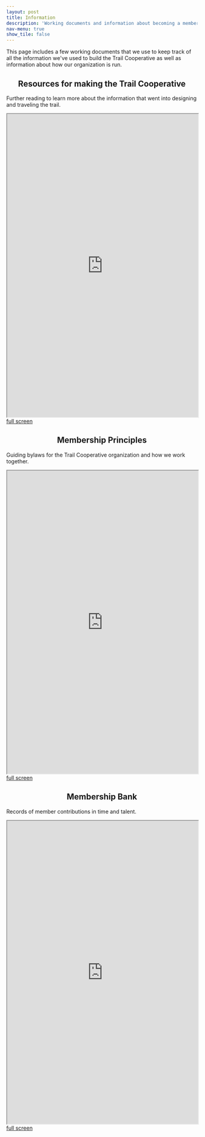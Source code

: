 ```yaml
---
layout: post
title: Information
description: 'Working documents and information about becoming a member'
nav-menu: true
show_tile: false
---
```


<p>This page includes a few working documents that we use to keep track of all the information we've used to build the Trail Cooperative as well as information about how our organization is run.</p>


<h2 style="text-align:center;">Resources for making the Trail Cooperative </h2>
<p>Further reading to learn more about the information that went into designing and traveling the trail. </p>

<iframe width="100%" height="800px" src="https://docs.google.com/document/d/e/2PACX-1vTl8L1mdFHRruq3Qy9lrapASN-hb8wREw8-w-RfMFnlfRdAhiDjjMx_zB_dgnO9VDeJ03WWvPT4DEEn/pub?embedded=true"></iframe>
<a href="https://docs.google.com/document/d/e/2PACX-1vTl8L1mdFHRruq3Qy9lrapASN-hb8wREw8-w-RfMFnlfRdAhiDjjMx_zB_dgnO9VDeJ03WWvPT4DEEn/pub" target="_blank">full screen</a>

<h2 style="text-align:center;">Membership Principles</h2>
<p>Guiding bylaws for the Trail Cooperative organization and how we work together. </p>

<iframe width="100%" height="800px" src="https://docs.google.com/document/d/e/2PACX-1vRoct1rQOucY4koYCLQ-wOtB2vqiZ5mOW4F3wzv65hw-QU0RL9Mrhfma9vlNZN79-a2LVERLt5dfXnj/pub?embedded=true"></iframe>
<a href="https://docs.google.com/document/d/e/2PACX-1vRoct1rQOucY4koYCLQ-wOtB2vqiZ5mOW4F3wzv65hw-QU0RL9Mrhfma9vlNZN79-a2LVERLt5dfXnj/pub" target="_blank">full screen</a>

<h2 style="text-align:center;">Membership Bank</h2>
<p>Records of member contributions in time and talent. </p>
<iframe width="100%" height="800px" src="https://docs.google.com/spreadsheets/d/e/2PACX-1vRYoPrdm5KUQvQHHUpmrSIII1EuVtu0KGARM5LhylOzTN8x0jefJx6RWQnyx1fD4trrjPGp_w8xr38o/pubhtml?widget=true"></iframe>
<a href="https://docs.google.com/spreadsheets/d/e/2PACX-1vRYoPrdm5KUQvQHHUpmrSIII1EuVtu0KGARM5LhylOzTN8x0jefJx6RWQnyx1fD4trrjPGp_w8xr38o/pubhtml" target="_blank">full screen</a>